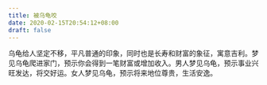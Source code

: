 ```yaml
---
title: 被乌龟咬
date: 2020-02-15T20:54:12+08:00
draft: false
---
```


乌龟给人坚定不移，平凡普通的印象，同时也是长寿和财富的象征，寓意吉利。梦见乌龟爬进家门，预示你会得到一笔财富或增加收入。男人梦见乌龟，预示事业兴旺发达，将交好运。女人梦见乌龟，预示将来地位尊贵，生活安逸。